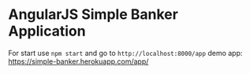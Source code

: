 # AngularJS Simple Banker Application

For start use `npm start` and go to `http://localhost:8000/app`
demo app: https://simple-banker.herokuapp.com/app/
